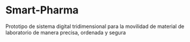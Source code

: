 # Smart-Pharma
Prototipo de sistema digital tridimensional para la movilidad de material de laboratorio de manera precisa, ordenada y segura
